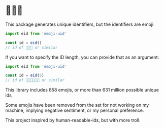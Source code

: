 # 💯💜🎉

This package generates unique identifiers, but the identifiers are emoji

```javascript
import eid from 'emoji-uid'

const id = eid()
// id of 💯💜🎉 or similar
```

If you want to specify the ID length, you can provide that as an argument:

```javascript
import eid from 'emoji-uid'

const id = eid(5)
// id of 💯💜🎉🏳️‍🌈🔑 or similar
```

This library includes 858 emojis, or more than 631 million possible unique ids,

Some emojis have been removed from the set for not working on my machine, implying negative sentiment, or my personal preference.

This project inspired by human-readable-ids, but with more troll.
